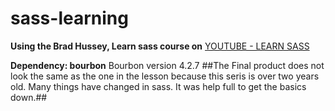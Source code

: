 # sass-learning


 __Using the Brad Hussey, Learn sass course on__  [YOUTUBE - LEARN SASS](https://www.youtube.com/playlist?list=PLUoqTnNH-2XxOt7UsKlTqbfrA2ucGosCR)

 __Dependency: bourbon__
 Bourbon version 4.2.7
  ##The Final product does not look the same as the one in the lesson because this seris is over two years old.  Many things have changed in sass. It was help full to get the basics down.##
